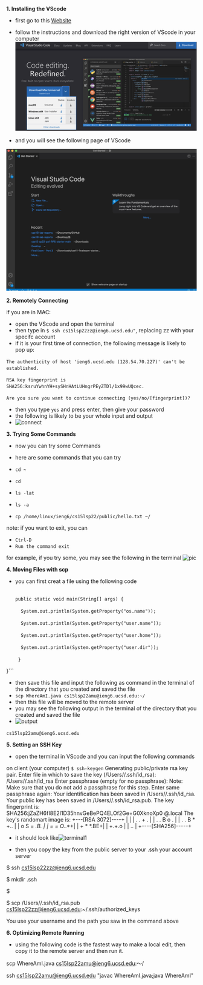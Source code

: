 **1. Installing the VScode**
- first go to this [Website](https://code.visualstudio.com/)
- follow the instructions and download the right version of VScode in your computer
![VScode1](https://github.com/hahacen/lab-report1/blob/main/%E5%B1%8F%E5%B9%95%E5%BF%AB%E7%85%A7%202022-04-10%2017.33.30.png)

- and you will see the following page of VScode

![VScode2](https://github.com/hahacen/lab-report1/blob/main/481649652336_.pic.jpg)

**2. Remotely Connecting**

if you are in MAC:
- open the VScode and open the terminal
- then type in ```$ ssh cs15lsp22zz@ieng6.ucsd.edu"```, replacing zz with your specifc account
- if it is your first time of connection, the following message is likely to pop up:

 ```The authenticity of host 'ieng6.ucsd.edu (128.54.70.227)' can't be established.```
 
 ```RSA key fingerprint is SHA256:ksruYwhnYH+sySHnHAtLUHngrPEyZTDl/1x99wUQcec.```
 
 ```Are you sure you want to continue connecting (yes/no/[fingerprint])?```

- then you type ```yes``` and press enter, then give your password
- the following is likely to be your whole input and output
- ![connect](https://github.com/hahacen/lab-report1/blob/main/%E5%B1%8F%E5%B9%95%E5%BF%AB%E7%85%A7%202022-04-10%2017.45.30.png)


**3. Trying Some Commands**
- now you can try some Commands 
- here are some commands that you can try 

- ```cd ~```
- ```cd```
- ```ls -lat```
- ```ls -a```
- ```cp /home/linux/ieng6/cs15lsp22/public/hello.txt ~/```

note: if you want to exit, you can 
- ```Ctrl-D```
- ```Run the command exit```

for example, if you try some, you may see the following in the terminal
![pic](https://github.com/hahacen/lab-report1/blob/main/471649652063_.pic.jpg)

**4. Moving Files with scp**
- you can first creat a file using the following code
  
  ```class WhereAmI {
  
  public static void main(String[] args) {
  
    System.out.println(System.getProperty("os.name"));
    
    System.out.println(System.getProperty("user.name"));
    
    System.out.println(System.getProperty("user.home"));
    
    System.out.println(System.getProperty("user.dir"));
    
   }
  
}```

- then save this file and input the following as command in the terminal of the directory that you created and saved the file
- ```scp WhereAmI.java cs15lsp22amu@ieng6.ucsd.edu:~/```
- then this file will be moved to the remote server
- you may see the following output in the terminal of the directory that you created and saved the file
- ![output](https://github.com/hahacen/cse15l-lab-reports/blob/main/451649647571_.pic.jpg)

```cs15lsp22amu@ieng6.ucsd.edu```



**5. Setting an SSH Key**
- open the terminal in VScode and you can input the following commands


on client (your computer)
```$ ssh-keygen```
Generating public/private rsa key pair.
Enter file in which to save the key (/Users/<user-name>/.ssh/id_rsa): /Users/<user-name>/.ssh/id_rsa
Enter passphrase (empty for no passphrase): 
Note: Make sure that you do not add a passphrase for this step.
Enter same passphrase again: 
Your identification has been saved in /Users/<user-name>/.ssh/id_rsa.
Your public key has been saved in /Users/<user-name>/.ssh/id_rsa.pub.
The key fingerprint is:
SHA256:jZaZH6fI8E2I1D35hnvGeBePQ4ELOf2Ge+G0XknoXp0 <user-name>@<system>.local
The key's randomart image is:
+---[RSA 3072]----+
|                 |
|       . . + .   |
|      . . B o .  |
|     . . B * +.. |
|      o S = *.B. |
|       = = O.*.*+|
|        + * *.BE+|
|           +.+.o |
|             ..  |
+----[SHA256]-----+


- it should look like![terminal1](https://github.com/hahacen/cse15l-lab-reports/blob/main/461649651061_.pic.jpg)

- then you copy the key from the public server to your .ssh your account server
 
$ ssh cs15lsp22zz@ieng6.ucsd.edu
 
<Enter Password>
 
 
$ mkdir .ssh
 
$ <logout>
 

$ scp /Users/<user-name>/.ssh/id_rsa.pub cs15lsp22zz@ieng6.ucsd.edu:~/.ssh/authorized_keys
 
You use your username and the path you saw in the command above

 
 
**6. Optimizing Remote Running**
 
- using the following code is the fastest way to make a local edit, then copy it to the remote server and then run it.
 
 scp WhereAmI.java cs15lsp22amu@ieng6.ucsd.edu:～/
 
 ssh cs15lsp22amu@ieng6.ucsd.edu "javac WhereAmI.java;java WhereAmI"

 
 
 
